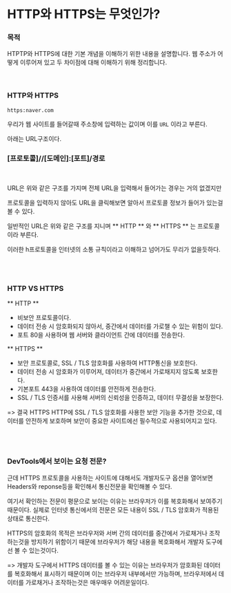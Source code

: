 
# HTTP와 HTTPS는 무엇인가?


### 목적

HTPTP와 HTTPS에 대한 기본 개념을 이해하기 위한 내용을 설명합니다. 웹 주소가 어떻게 이루어져 있고 두 차이점에 대해 이해하기 위해 정리합니다.

</br>

### HTTP와 HTTPS

`https:naver.com`

우리가 웹 사이트를 들어갈때 주소창에 입력하는 값이며 이를 `URL` 이라고 부른다.

아래는 URL구조이다.

### **[프로토콜]//[도메인]:[포트]/경로**

</br>

URL은 위와 같은 구조를 가지며 전체 URL을 입력해서 들어가는 경우는 거의 없겠지만

프로토콜을 입력하지 않아도 URL을 클릭해보면 알아서 프로토콜 정보가 들어가 있는걸 볼 수 있다.

일반적인 URL은 위와 같은 구조를 지니며 ** HTTP ** 와 ** HTTPS ** 는 프로토콜이라 부른다.

이러한 h프로토콜을 인터넷의 소통 규칙이라고 이해하고 넘어가도 무리가 없을듯하다.

<br>
<br>

### HTTP VS HTTPS

** HTTP **
- 비보안 프로토콜이다.
- 데이터 전송 시 암호화되지 않아서, 중간에서 데이터를 가로챌 수 있는 위험이 있다.
- 포트 80을 사용하며 웹 서버와 클라이언트 간에 데이터를 전송한다.

** HTTPS **
- 보안 프로토콜로, SSL / TLS 암호화를 사용하여 HTTP통신을 보호한다.
- 데이터 전송 시 암호화가 이루어져, 데이터가 중간에서 가로채지지 않도록 보호한다.
- 기본포트 443을 사용하여 데이터를 안전하게 전송한다.
- SSL / TLS 인증서를 사용해 서버의 신뢰성을 인증하고, 데이터 무결성을 보장한다.

=> 결국 HTTPS HTTP에 SSL / TLS 암호화를 사용한 보안 기능을 추가한 것으로, 데이터를 안전하게 보호하며 보안이 중요한 사이트에선 필수적으로 사용되어지고 있다.

<br>
<br>

### DevTools에서 보이는 요청 전문?
근데 HTTPS 프로토콜을 사용하는 사이트에 대해서도 개발자도구 옵션을 열어보면 Headers와 reponse등을 확인해서 통신전문을 확인해볼 수 있다.

여기서 확인하는 전문이 평문으로 보이는 이유는 브라우저가 이를 복호화해서 보여주기 때문이다.
실제로 인터넷 통신에서의 전문은 모든 내용이 SSL / TLS 암호화가 적용된 상태로 통신한다.

HTTPS의 암호화의 목적은 브라우저와 서버 간의 데이터를 중간에서 가로채거나 조작하는것을 방지하기 위함이기 때문에 브라우저가 해당 내용을 복호화해서 개발자 도구에선 볼 수 있는것이다.

=> 개발자 도구에서 HTTPS 데이터를 볼 수 있는 이유는 브라우저가 암호화된 데이터를 복호화해서 표시하기 때문이며 이는 브라우저 내부에서만 가능하며, 브라우저에서 데이터를 가로채거나 조작하는것은 매우매우 어려운일이다.



